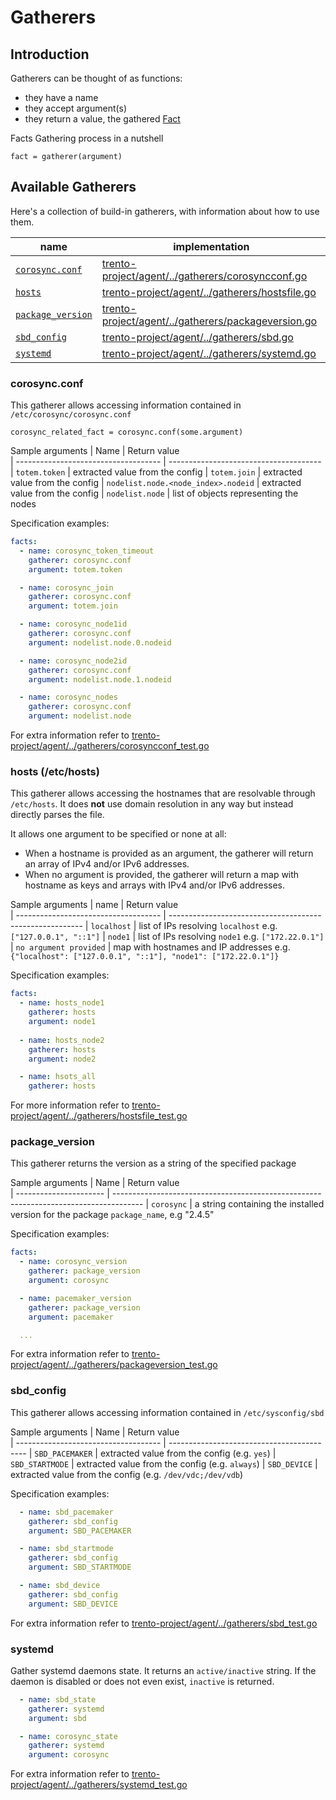 # Gatherers

## Introduction

Gatherers can be thought of as functions:

- they have a name
- they accept argument(s)
- they return a value, the gathered [Fact](./specification.md#facts)

Facts Gathering process in a nutshell

```
fact = gatherer(argument)
```

## Available Gatherers

Here's a collection of build-in gatherers, with information about how to use them.

| name                             | implementation                                                                                                                                                 |
| -------------------------------- | -------------------------------------------------------------------------------------------------------------------------------------------------------------- |
| [`corosync.conf`](#corosyncconf) | [trento-project/agent/../gatherers/corosyncconf.go](https://github.com/trento-project/agent/blob/main/internal/factsengine/gatherers/corosyncconf.go)          |
| [`hosts`](#hosts-etchosts)       | [trento-project/agent/../gatherers/hostsfile.go](https://github.com/trento-project/agent/blob/main/internal/factsengine/gatherers/hostsfile.go)                |
| [`package_version`](#package_version) | [trento-project/agent/../gatherers/packageversion.go](https://github.com/trento-project/agent/blob/main/internal/factsengine/gatherers/packageversion.go) |
| [`sbd_config`](#sbd_config)      | [trento-project/agent/../gatherers/sbd.go](https://github.com/trento-project/agent/blob/main/internal/factsengine/gatherers/sbd.go)                            |
| [`systemd`](#systemd)            | [trento-project/agent/../gatherers/systemd.go](https://github.com/trento-project/agent/blob/main/internal/factsengine/gatherers/systemd.go)                    |

### corosync.conf

This gatherer allows accessing information contained in `/etc/corosync/corosync.conf`

```
corosync_related_fact = corosync.conf(some.argument)
```

Sample arguments
| Name                                 | Return value  
| ------------------------------------ | --------------------------------------
| `totem.token`                        | extracted value from the config
| `totem.join`                         | extracted value from the config
| `nodelist.node.<node_index>.nodeid`  | extracted value from the config
| `nodelist.node`                      | list of objects representing the nodes

Specification examples:

```yaml
facts:
  - name: corosync_token_timeout
    gatherer: corosync.conf
    argument: totem.token

  - name: corosync_join
    gatherer: corosync.conf
    argument: totem.join

  - name: corosync_node1id
    gatherer: corosync.conf
    argument: nodelist.node.0.nodeid

  - name: corosync_node2id
    gatherer: corosync.conf
    argument: nodelist.node.1.nodeid

  - name: corosync_nodes
    gatherer: corosync.conf
    argument: nodelist.node
```

For extra information refer to [trento-project/agent/../gatherers/corosyncconf_test.go](https://github.com/trento-project/agent/blob/main/internal/factsengine/gatherers/corosyncconf_test.go)

### hosts (/etc/hosts)

This gatherer allows accessing the hostnames that are resolvable through `/etc/hosts`. It
does **not** use domain resolution in any way but instead directly parses the file.

It allows one argument to be specified or none at all:
 - When a hostname is provided as an argument, the gatherer will return an array of IPv4 and/or IPv6 addresses.
 - When no argument is provided, the gatherer will return a map with hostname as keys and arrays with IPv4 and/or IPv6 addresses.

Sample arguments
| name                                 | Return value          
| ------------------------------------ | --------------------------------------------------------
| `localhost`                          | list of IPs resolving `localhost` e.g. `["127.0.0.1", "::1"]`
| `node1`                              | list of IPs resolving `node1` e.g. `["172.22.0.1"]`
| `no argument provided`               | map with hostnames and IP addresses e.g. `{"localhost": ["127.0.0.1", "::1"], "node1": ["172.22.0.1"]}`

Specification examples:
```yaml
facts:
  - name: hosts_node1
    gatherer: hosts
    argument: node1
  
  - name: hosts_node2
    gatherer: hosts
    argument: node2

  - name: hsots_all
    gatherer: hosts

```

For more information refer to [trento-project/agent/../gatherers/hostsfile_test.go](https://github.com/trento-project/agent/blob/main/internal/factsengine/gatherers/hostsfile_test.go)

### package_version

This gatherer returns the version as a string of the specified package

Sample arguments
| Name                   | Return value  
| ---------------------- | -------------------------------------------------------------------------------------
| `corosync`             | a string containing the installed version for the package `package_name`, e.g "2.4.5"

Specification examples:

```yaml
facts:
  - name: corosync_version
    gatherer: package_version
    argument: corosync

  - name: pacemaker_version
    gatherer: package_version
    argument: pacemaker

  ...
```

For extra information refer to [trento-project/agent/../gatherers/packageversion_test.go](https://github.com/trento-project/agent/blob/main/internal/factsengine/gatherers/packageversion_test.go)

### sbd_config

This gatherer allows accessing information contained in `/etc/sysconfig/sbd`

Sample arguments
| Name | Return value  
| ------------------------------------ | ------------------------------------------
| `SBD_PACEMAKER` | extracted value from the config (e.g. `yes`)
| `SBD_STARTMODE` | extracted value from the config (e.g. `always`)
| `SBD_DEVICE`    | extracted value from the config (e.g. `/dev/vdc;/dev/vdb`)

Specification examples:
```yaml
  - name: sbd_pacemaker
    gatherer: sbd_config
    argument: SBD_PACEMAKER

  - name: sbd_startmode
    gatherer: sbd_config
    argument: SBD_STARTMODE

  - name: sbd_device
    gatherer: sbd_config
    argument: SBD_DEVICE
```

For extra information refer to [trento-project/agent/../gatherers/sbd_test.go](https://github.com/trento-project/agent/blob/main/internal/factsengine/gatherers/sbd_test.go)

### systemd

Gather systemd daemons state. It returns an `active/inactive` string. If the daemon is disabled or does not even exist, `inactive` is returned.

```yaml
  - name: sbd_state
    gatherer: systemd
    argument: sbd

  - name: corosync_state
    gatherer: systemd
    argument: corosync
```

For extra information refer to [trento-project/agent/../gatherers/systemd_test.go](https://github.com/trento-project/agent/blob/main/internal/factsengine/gatherers/systemd_test.go)
